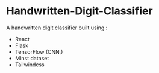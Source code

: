 # Handwritten-Digit-Classifier

A handwritten digit classifier built using :
  
  * React
  * Flask
  * TensorFlow (CNN,)
  * Minst dataset
  * Tailwindcss
  
